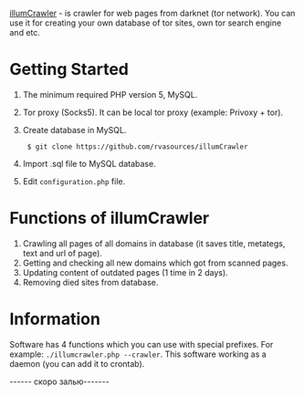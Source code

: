 [illumCrawler](https://github.com/rvasources/illumCrawler) - is crawler for web pages from darknet (tor network). You can use it for creating your own database of tor sites, own tor search engine and etc.

# Getting Started
1. The minimum required PHP version 5, MySQL.
2. Tor proxy (Socks5). It can be local tor proxy (example: Privoxy + tor).
3. Create database in MySQL.

        $ git clone https://github.com/rvasources/illumCrawler
4. Import .sql file to MySQL database.
5. Edit `configuration.php` file.

# Functions of illumCrawler
1. Crawling all pages of all domains in database (it saves title, metategs, text and url of page).
2. Getting and checking all new domains which got from scanned pages.
3. Updating content of outdated pages (1 time in 2 days).
4. Removing died sites from database.

# Information
Software has 4 functions which you can use with special prefixes. For example: `./illumcrawler.php --crawler`. This software working as a daemon (you can add it to crontab).


------ скоро залью-------
